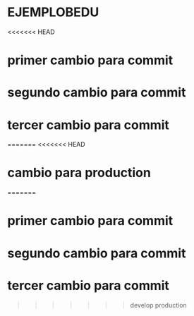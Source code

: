 # EJEMPLOBEDU
<<<<<<< HEAD
# primer cambio para commit
# segundo  cambio para commit
# tercer cambio para commit
=======
<<<<<<< HEAD
# cambio para production
=======
# primer cambio para commit
# segundo  cambio para commit
# tercer cambio para commit
>>>>>>> develop
>>>>>>> production
